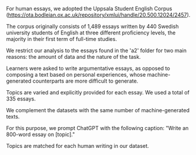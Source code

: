 
For human essays, we adopted the Uppsala Student English Corpus (https://ota.bodleian.ox.ac.uk/repository/xmlui/handle/20.500.12024/2457).

The corpus originally consists of 1,489 essays written by 440 Swedish university students of English at three different proficiency levels, the majority in their first term of full-time studies.

We restrict our analysis to the essays found in the 'a2' folder for two main reasons: the amount of data and the nature of the task.

Learners were asked to write argumentative essays, as opposed to composing a text based on personal experiences, whose machine-generated counterparts are more difficult to generate.

Topics are varied and explicitly provided for each essay. We used a total of 335 essays.

We complement the datasets with the same number of machine-generated texts.

For this purpose, we prompt ChatGPT with the following caption: "Write an 800-word essay on [topic]."

Topics are matched for each human writing in our dataset.
